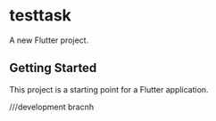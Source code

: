 # testtask

A new Flutter project.

## Getting Started

This project is a starting point for a Flutter application.

///development bracnh
